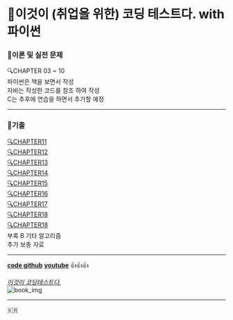 # :book:이것이 (취업을 위한) 코딩 테스트다. with 파이썬

### :page_with_curl:이론 및 실전 문제

:mag:CHAPTER 03 ~ 10<br/>
파이썬은 책을 보면서 작성<br/>
자바는 작성한 코드를 참조 하여 작성<br/>
C는 추후에 연습을 하면서 추가할 예정

---

### :page_with_curl:기출

[:mag:CHAPTER11](/CHAPTER11/README.md "CHAPTER11의 문제 상황")<br/>
[:mag:CHAPTER12](/CHAPTER12/README.md "CHAPTER12의 문제 상황")<br/>
[:mag:CHAPTER13](/CHAPTER13/README.md "CHAPTER13의 문제 상황")<br/>
[:mag:CHAPTER14](/CHAPTER14/README.md "CHAPTER14의 문제 상황")<br/>
[:mag:CHAPTER15](/CHAPTER15/README.md "CHAPTER15의 문제 상황")<br/>
[:mag:CHAPTER16](/CHAPTER16/README.md "CHAPTER16의 문제 상황")<br/>
[:mag:CHAPTER17](/CHAPTER17/README.md "CHAPTER17의 문제 상황")<br/>
[:mag:CHAPTER18](/CHAPTER18/README.md "CHAPTER18의 문제 상황")<br/>
[:mag:CHAPTER18](/CHAPTER19/README.md "CHAPTER19의 문제 상황")<br/>
부록 B 기타 알고리즘<br/>
추가 보충 자료<br/>

---

**[code github](https://github.com/ndb796/python-for-coding-test "나동빈님의 깃")**
**[youtube](https://www.youtube.com/watch?v=m-9pAwq1o3w&list=PLRx0vPvlEmdAghTr5mXQxGpHjWqSz0dgC "나동빈님의 강의")**
:+1::+1::+1:

_[이것이 코딩테스트다.](https://www.hanbit.co.kr/store/books/look.php?p_code=B8945183661 "한빛미디어 페이지")_<br/>
![book_img](https://www.hanbit.co.kr/data/books/B8945183661_l.jpg "Book Cover")

---

:kr:

